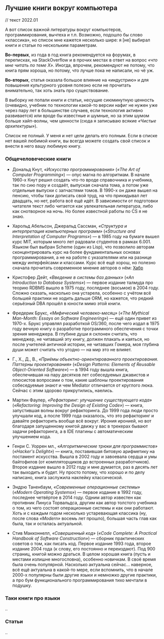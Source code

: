 ## Лучшие книги вокруг компьютера

// текст 2022.01

А вот список важной литературы вокруг компьютеров, программирования, вычтеха и т.п. Возможно, подошло бы слово «классика», но список мне кажется несколько шире: я [не] выбирал книги и статьи по нескольким параметрам.

**Во-первых**, из года в год книга рекомендуется на форумах, в переписках, на StackOverflow и в прочих местах в ответ на вопрос *«что мне читать по теме X»*. Иногда, впрочем, рекомендуют не потому, что книга прям хороша, но потому, что лучше пока не написали, но чё уж.

**Во-вторых**, статья оказала большое влияние на «индустрию» и для повышения культурного уровня полезно если не прочитать внимательно, так хоть знать про существование.

В выборку не попали книги и статьи, несущие сиюминутную ценность (очевидно, учебник по технологии какой-то версии нафиг не нужен уже через пару лет в большинстве случаев, если технология активно развивается) или вроде бы известные и шумные, но за этим шумом больше хайп-волны, чем ценности (сюда я записываю всякие *«Чистые архитектуры»*).

Список не полный. У меня и нет цели делать его полным. Если в списке нет вашей любимой книги, вы всегда можете создать свой список и внести в него вашу любимую книгу.

### Общечеловеческие книги

* Дональд Кнут, *«Искусство программирования»* (*«The Art of Computer Programming»*) — опус магна по алгоритмам. В начале 1960-х Кнут решил создать что-то вроде справочника и учебника, так по сию пору и создаёт, выпуская сначала тома, а потом уже отдельные выпуски с запчастями томов. В 1990-х он даже вышел на пенсию, чтобы таки дописать свой труд, на что прикидывал лет двадцать, но нет, работа всё ещё идёт. В зависимости от подготовки читателя текст либо читается как увлекательная литература, либо как снотворное на ночь. Но более известной работы по CS я не знаю.

* Харольд Абельсон, Джеральд Сассман, *«Структура и интерпретация компьютерных программ»* (*«Structure and Interpretation of Computer Programs»*) — в 1985 году на бумаге вышел курс MIT, которым много лет радовали студентов в рамках 6.001. Языком был выбран Scheme (один из Lisp), что позволило авторам сконцентрировать курс на более фундаментальных основах программирования, а не на работе с указателями или на разнице между интерфейсами и классами. Курс всё ещё хорош, но полезно сначала прочитать современное мнение авторов о нём: [Хабр](https://habr.com/ru/post/282986/)

* Кристофер Дейт, *«Введение в системы баз данных»* (*«An Introduction to Database Systems»*) — первое издание талмуда про теорию RDBMS вышло в 1975 году, последнее (восьмое) в 2004 году. Сложно сказать, насколько она устарела, особенно с учётом всё большей практики не ходить дальше ORM, но кажется, что редкий серьёзный DBA прошёл в юности мимо этой книги.

* Фредерик Брукс, *«Мифический человеко-месяц»* (*«The Mythical Man-Month: Essays on Software Engineering»*) — ещё один привет из 1970-х. Брукс управлял разработкой OS/360, после чего издал в 1975 году вечную книгу о разработке программного обеспечения с точки зрения менеджера. В глубине души я склонен считать, что менеджер, не читавший эту книгу, должен плакать и каяться, но после учителей античной истории, не читавших Гомера, моя глубина души может считать что угодно — на мир это не влияет.

* Г., Х., Д., В., *«Приёмы объектно-ориентированного проектирования. Паттерны проектирования»* (*«Design Patterns: Elements of Reusable Object-Oriented Software»*) — в 1994 году вышла книга, обеспечившая на пару десятков лет собеседуемых джавистов и плюсистов вопросами о том, какие шаблоны проектирования собеседуемые знают и чем Mediator отличается от круглого люка. Сейчас с этим здорово прикрутились, наелись.

* Мартин Фаулер, *«Рефакторинг: улучшение существующего кода»* (*«Refactoring: Improving the Design of Existing Code»*) — книга, запустившая волны вокруг рефакторинга. До 1999 года люди просто улучшали код, а после 1999 года оказалось, что это рефакторинг и давайте рефакторить вообще всё вокруг. Ирония иронией, но вот благодаря запущенному книгой движу у вас в трекерах бывают задачи рефакторинга, а в IDE плагины с автоматическим улучшением кода.

* Генри С. Уоррен мл., *«Алгоритмические трюки для программистов»* (*«Hacker's Delight»*) — книга, поставившая битовую арифметику на постамент искусства. Вышла в 2002 году и завоевала сердца и умы байтофилов (от компляторщиков до встроенных разработчиков). Второе издание вышло в 2012 году и мне думается, раз в десять лет так выходить и будет. Ну просто потому, что хорошо и по делу написано, книга заслужила наклейку классической.

* Эндрю Таненбаум, *«Современные операционные системы»* (*«Modern Operating Systems»*) — первое издание в 1992 году, последнее четвёртое в 2014 году. Одним автор известен как противник Линуса Торвальдса, другим как автор толстого учебника о том, из чего состоят операционные системы и как они работают. Хоть и с каждым годом несколько устаревающая классика (ну, после слова *«Modern»* восемь лет прошло), большая часть глав как была, так и осталась актуальной.

* Стив Макконнелл, *«Совершенный код»* (*«Code Complete: A Practical Handbook of Software Construction»*) — сборник практических советов о том, как писать код. Первое издание 1993 года, второе издание 2004 года (к слову, его постоянно и переиздают). Под 900 страниц, книгой можно драться. В целом хорошая книга (пусть и местами излишне многословна), особенно новичкам. В своё время была очень популярной. Насколько актуальна сейчас... наверное, всё ещё актуальна в какой-то мере, если вспомнить, что в начале 2000-х популярны были другие языки и немножко другие практики, а про бум функционального программирования тихо мечтали в подушку.

### Таки книги про языки

..

### Статьи

..
